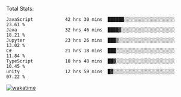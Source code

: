 Total Stats:
<!--START_SECTION:waka-->

```text
JavaScript            42 hrs 30 mins  ██████░░░░░░░░░░░░░░░░░░░   23.61 %
Java                  32 hrs 46 mins  ████▓░░░░░░░░░░░░░░░░░░░░   18.21 %
Jupyter               23 hrs 26 mins  ███▒░░░░░░░░░░░░░░░░░░░░░   13.02 %
C#                    21 hrs 18 mins  ███░░░░░░░░░░░░░░░░░░░░░░   11.84 %
TypeScript            18 hrs 48 mins  ██▓░░░░░░░░░░░░░░░░░░░░░░   10.45 %
unity                 12 hrs 59 mins  █▓░░░░░░░░░░░░░░░░░░░░░░░   07.22 %
```

<!--END_SECTION:waka-->

[![wakatime](https://wakatime.com/badge/user/d6a1e036-2153-43d6-9604-0dce67457b7f.svg)](https://wakatime.com/@d6a1e036-2153-43d6-9604-0dce67457b7f)
